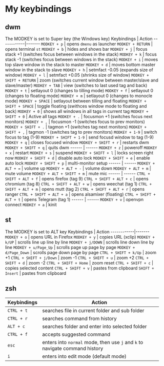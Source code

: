 # My keybindings

## dwm

The MODKEY is set to Super key (the Windows key)
Keybindings | Action
------------|-------
`MODKEY + p` | opens `dmenu` as launcher
`MODKEY + RETURN` | opens terminal `st`
`MODKEY + b` | hides and shows bar
`MODKEY + j` | focus stack +1 (switches focus between windows in the stack)
`MODKEY + k` | focus stack -1 (switches focus between windows in the stack)
`MODKEY + i` | moves top slave window in the stack to master
`MODKEY + d` | moves bottom master window in the stack to slave
`MODKEY + h` | setmfact -0.05 (expands size of window)
`MODKEY + l` | setmfact +0.05 (shrinks size of window)
`MODKEY + SHIFT + RETURN` | zoom (switches current window between master/slave and slave/master)
`MODKEY + TAB` | view (switches to last used tag and back)
`MODKEY + t` | setlayout 0 (changes to tilling mode)
`MODKEY + f` | setlayout 0 (changes to floating mode)
`MODKEY + m` | setlayout 0 (changes to monocle mode)
`MODKEY + SPACE` | setlayout between tilling and floating
`MODKEY + SHIFT + SPACE` | toggle floating (swithces window mode to floating and back)
`MODKEY + 0` | shows all windows in all tags in current tag
`MODKEY + SHIFT + 0` | Active all tags
`MODKEY + .` | focusmon +1 (switches focus next monitors)
`MODKEY + ,` | focusmon -1 (switches focus to prev monitors)
`MODKEY + SHIFT + .` | tagmon +1 (switches tag next monitors)
`MODKEY + SHIFT + ,` | tagmon -1 (switches tag to prev monitors)
`MODKEY + 1-9` | switch focus to tag (1-9)
`MODKEY + SHIFT + 1-9` | send focusd window to tag (1-9)
`MODKEY + q` | closes focused window
`MODKEY + SHIFT + r` | restarts dwm
`MODKEY + SHIFT + q` | quits dwm
------ | ------
`MODKEY + z` | poweroff
`MODKEY + x` | restart
`MODKEY + s` | suspend
`MODKEY + SHIFT + l` | locks screen right now
`MODKEY + SHIFT + d` | disable auto lock
`MODKEY + SHIFT + e` | enable auto lock
`MODKEY + SHIFT + p` | multi-monitor setup
------ | ------
`MODKEY + ALT + =` | volume up
`MODKEY + ALT + -` | volume down
`MODKEY + ALT + m` | mute volume
`MODKEY + ALT + SHIFT + m` | mute mic
------ | ------
`CTRL + SHIFT + ALT + f` | opens firefox (tag 9)
`CTRL + SHIFT + ALT + c` | opens chromium (tag 8)
`CTRL + SHIFT + ALT + w` | opens weechat (tag 1)
`CTRL + SHIFT + ALT + m` | opens mutt (tag 2)
`CTRL + SHIFT + ALT + r` | opens ranger
`CTRL + SHIFT + ALT + a` | opens alsamixer (floating)
`CTRL + SHIFT + ALT + t` | opens Telegram (tag 1)
------ | ------
`MODKEY + v` | openvpn connect
`MODKEY + a` | kinit

## st

The MODKEY is set to ALT key
Keybindings | Action
------------|-------
`MODKEY + o` | opens URL in Firefox
`MODKEY + y` | copies URL (xclip)
`MODKEY + k/UP` | scrolls line up line by line
`MODKEY + j/DOWN` | scrolls line down line by line
`MODKEY + u/Page_Up` | scrolls page up page by page
`MODKEY + d/Page_Down` | scrolls page down page by page
`CTRL + SHIFT + k/Up` | zoom +1
`CTRL + SHIFT + j/Down` | zoom -1
`CTRL + SHIFT + u` | zoom +2
`CTRL + SHIFT + d` | zoom -2
`CTRL + SHIFT + Home` | zoom reset
`CTRL + SHIFT + c` | copies selected content
`CTRL + SHIFT + v` | pastes from clipboard
`SHIFT + Insert` | pastes from clipboard

## zsh

Keybindings | Action
------------|-------
`CTRL + t` | searches file in current folder and sub folder
`CTRL + r` | searches command from history
`ALT + c` | searches folder and enter into selected folder
`CTRL + f` | accepts suggested command
`esc` | enters into `normal` mode, then use `j` and `k` to navigate command history
`i` | enters into edit mode (default mode)
